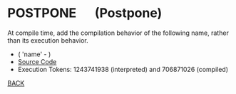 # POSTPONE &emsp; (Postpone)
At compile time, add the compilation behavior of the following name, rather than its execution behavior.
* ( 'name' - )
* [Source Code](../words/core/Postpone.cs)
* Execution Tokens: 1243741938 (interpreted) and 706871026 (compiled)


[BACK](builtins.md#Postpone)
